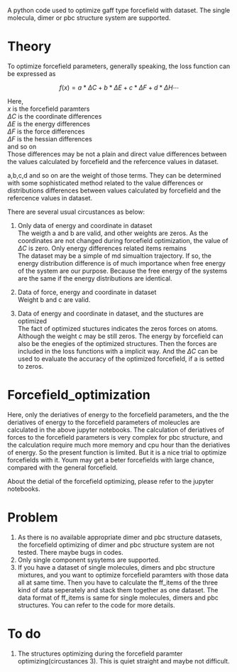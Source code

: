 
A python code used to optimize gaff type forcefield with dataset. The single molecula, dimer or pbc structure system are supported.


# Theory

To optimize forcefield parameters, generally speaking, the loss function can be expressed as 

$$ f(x) = a*\Delta C + b*\Delta E + c*\Delta F  + d*\Delta H \cdots $$

Here,  
$x$ is the forcefield paramters  
$\Delta C$ is the coordinate differences  
$\Delta E$ is the energy differences  
$\Delta F$ is the force differences    
$\Delta F$ is the hessian differences  
and so on  
Those differences may be not a plain and direct value differences between the values calculated by forcefield and the refercence values in dataset.  

a,b,c,d and so on are the weight of those terms. They can be determined with some sophisticated method related to the value differences or distributions differences between values calculated by forcefield and the refercence values in dataset.

There are several usual circustances as below:  
1. Only data of energy and coordinate in dataset  
  The weigth a and b are valid, and other weights are zeros. As the coordinates are not changed during forcefield optimization, the value of $\Delta C$ is zero. Only energy differences related items remains  
  The dataset may be a simple of md simualtion trajectory. If so, the energy distribution difference is of much importance when free energy of the system are our purpose. Because the free energy of the systems are the same if the energy distributions are identical.  
  
2. Data of force, energy and coordinate in dataset  
  Weight b and c are valid.    
  
3. Data of energy and coordinate in dataset, and the stuctures are optimized  
  The fact of optimized stuctures indicates the zeros forces on atoms. Although the weight c may be still zeros. The energy by forcefield can also be the enegies of the optimized structures. Then the forces are included in the loss functions with a implicit way. And the $\Delta C$ can be used to evaluate the accuracy of the optimized forcefield, if a is setted to zeros.


# Forcefield_optimization

Here, only the deriatives of energy to the forcefield parameters, and the the deriatives of energy to the forcefield parameters of moleucles are calculated in the above jupyter notebooks. The calculation of deriatives of forces to the forcefield parameters is very complex for pbc structure, and the calculation require much more memory and cpu hour than the deriatives of energy. So the present function is limited. But it is a nice trial to optimize forcefields with it. Youm may get a beter forcefields with large chance, compared with the general forcefield.  

About the detial of the forcefield optimizing, please refer to the jupyter notebooks.

# Problem  
1. As there is no available appropriate dimer and pbc structure datasets, the forcefield optimizing of dimer and pbc structure system are not tested. There maybe bugs in codes.  
2. Only single component sysytems are supported.  
3. If you have a dataset of single molecules, dimers and pbc structure mixtures, and you want to optimize forcefield paramters with those data all at same time. Then you have to calculate the ff_items of the three kind of data seperately and stack them together as one dataset. The data format of ff_items is same for single molecules, dimers and pbc structures. You can refer to the code for more details.

# To do  
1. The structures optimizing during the forcefield paramter optimizing(circustances 3). This is quiet straight and maybe not difficult.




